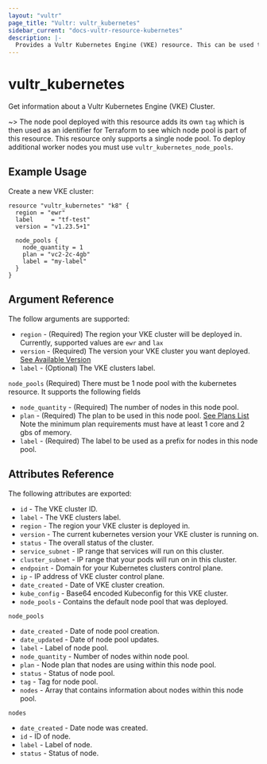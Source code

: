 ```yaml
---
layout: "vultr"
page_title: "Vultr: vultr_kubernetes"
sidebar_current: "docs-vultr-resource-kubernetes"
description: |-
  Provides a Vultr Kubernetes Engine (VKE) resource. This can be used to create, read, modify, and delete VKE clusters on your Vultr account.
---
```


# vultr_kubernetes

Get information about a Vultr Kubernetes Engine (VKE) Cluster.

~> The node pool deployed with this resource adds its own `tag` which is then used as an identifier for Terraform to see which node pool is part of this resource. This resource only supports a single node pool. To deploy additional worker nodes you must use `vultr_kubernetes_node_pools`.

## Example Usage

Create a new VKE cluster:

```hcl
resource "vultr_kubernetes" "k8" {
  region = "ewr"
  label     = "tf-test"
  version = "v1.23.5+1"

  node_pools {
    node_quantity = 1
    plan = "vc2-2c-4gb"
    label = "my-label"
  }
} 
```

## Argument Reference

The follow arguments are supported:

* `region` - (Required) The region your VKE cluster will be deployed in. Currently, supported values are `ewr` and `lax`
* `version` - (Required) The version your VKE cluster you want deployed. [See Available Version](https://www.vultr.com/api/#operation/get-kubernetes-versions)
* `label` - (Optional) The VKE clusters label.


`node_pools` (Required) There must be 1 node pool with the kubernetes resource. It supports the following fields

* `node_quantity` - (Required) The number of nodes in this node pool.
* `plan` - (Required) The plan to be used in this node pool. [See Plans List](https://www.vultr.com/api/#operation/list-plans) Note the minimum plan requirements must have at least 1 core and 2 gbs of memory.
* `label` - (Required) The label to be used as a prefix for nodes in this node pool.



## Attributes Reference

The following attributes are exported:
* `id` - The VKE cluster ID.
* `label` - The VKE clusters label.
* `region` - The region your VKE cluster is deployed in.
* `version` - The current kubernetes version your VKE cluster is running on.
* `status` - The overall status of the cluster.
* `service_subnet` - IP range that services will run on this cluster.
* `cluster_subnet` - IP range that your pods will run on in this cluster.
* `endpoint` - Domain for your Kubernetes clusters control plane.
* `ip` - IP address of VKE cluster control plane.
* `date_created` - Date of VKE cluster creation.
* `kube_config` - Base64 encoded Kubeconfig for this VKE cluster.
* `node_pools` - Contains the default node pool that was deployed.

`node_pools`

* `date_created` - Date of node pool creation.
* `date_updated` - Date of node pool updates.
* `label` - Label of node pool.
* `node_quantity` - Number of nodes within node pool.
* `plan` - Node plan that nodes are using within this node pool.
* `status` - Status of node pool.
* `tag` - Tag for node pool.
* `nodes` - Array that contains information about nodes within this node pool.

`nodes`

* `date_created` - Date node was created.
* `id` - ID of node.
* `label` - Label of node.
* `status` - Status of node.